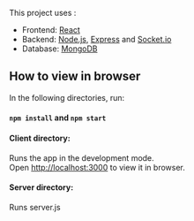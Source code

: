 This project uses :
- Frontend: [React](https://reactjs.org/)
- Backend: [Node.js](https://nodejs.org/en/), [Express](https://expressjs.com/) and [Socket.io](https://socket.io/)
- Database: [MongoDB](https://www.mongodb.com/)

## How to view in browser

In the following directories, run:

#### `npm install` and `npm start`

#### Client directory:

Runs the app in the development mode.<br />
Open [http://localhost:3000](http://localhost:3000) to view it in browser.

#### Server directory:

Runs server.js


